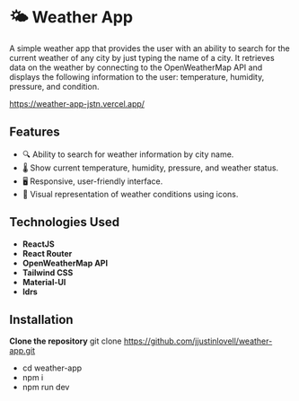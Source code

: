 # 🌤️ Weather App

A simple weather app that provides the user with an ability to search for the current weather of any city by just typing the name of a city. It retrieves data on the weather by connecting to the OpenWeatherMap API and displays the following information to the user: temperature, humidity, pressure, and condition.

https://weather-app-jstn.vercel.app/

## Features

- 🔍 Ability to search for weather information by city name.
- 🌡️ Show current temperature, humidity, pressure, and weather status.
- 🖥️ Responsive, user-friendly interface.
- 🌈 Visual representation of weather conditions using icons.

## Technologies Used

- **ReactJS**
- **React Router**
- **OpenWeatherMap API**
- **Tailwind CSS**
- **Material-UI**
- **ldrs**

## Installation

**Clone the repository**
git clone https://github.com/jjustinlovell/weather-app.git
- cd weather-app
- npm i
- npm run dev

